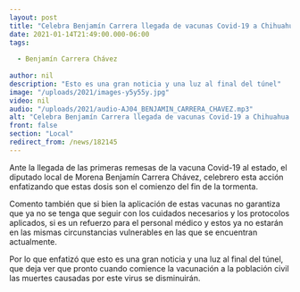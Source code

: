 ```yaml
---
layout: post
title: "Celebra Benjamín Carrera llegada de vacunas Covid-19 a Chihuahua "
date: 2021-01-14T21:49:00.000-06:00
tags:
  
  - Benjamín Carrera Chávez
  
author: nil
description: "Esto es una gran noticia y una luz al final del túnel"
image: "/uploads/2021/images-y5y55y.jpg"
video: nil
audio: "/uploads/2021/audio-AJ04_BENJAMIN_CARRERA_CHAVEZ.mp3"
alt: "Celebra Benjamín Carrera llegada de vacunas Covid-19 a Chihuahua "
front: false
section: "Local"
redirect_from: /news/182145
---
```


Ante la llegada de las primeras remesas de la vacuna Covid-19 al estado, el diputado local de Morena Benjamín Carrera Chávez, celebrero esta acción enfatizando que estas dosis son el comienzo del fin de la tormenta.

Comento también que si bien la aplicación de estas vacunas no garantiza que ya no se tenga que seguir con los cuidados necesarios y los protocolos aplicados, si es un refuerzo para el personal médico y estos ya no estarán en las mismas circunstancias vulnerables en las que se encuentran actualmente. 

Por lo que enfatizó que esto es una gran noticia y una luz al final del túnel, que deja ver que pronto cuando comience la vacunación a la población civil las muertes causadas por este virus se disminuirán. 